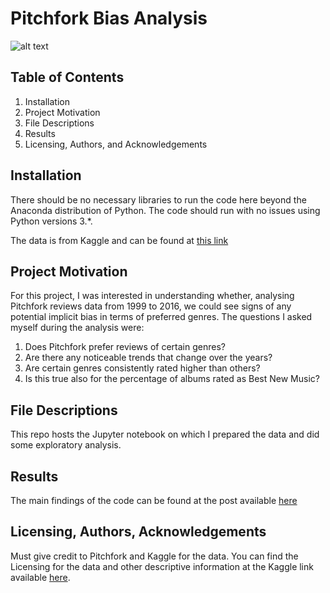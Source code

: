# Pitchfork Bias Analysis

![alt text](https://upload.wikimedia.org/wikipedia/commons/thumb/2/23/Pitchfork_Media_Logo.svg/1280px-Pitchfork_Media_Logo.svg.png)

## Table of Contents
1. Installation
2. Project Motivation
3. File Descriptions
4. Results
5. Licensing, Authors, and Acknowledgements

## Installation
There should be no necessary libraries to run the code here beyond the Anaconda distribution of Python. The code should run with no issues using Python versions 3.*.

The data is from Kaggle and can be found at [this link](https://www.kaggle.com/nolanbconaway/pitchfork-data)

## Project Motivation
For this project, I was interested in understanding whether, analysing Pitchfork reviews data from 1999 to 2016, we could see signs of any potential implicit bias in terms of preferred genres. 
The questions I asked myself during the analysis were:
1. Does Pitchfork prefer reviews of certain genres?
2. Are there any noticeable trends that change over the years?
3. Are certain genres consistently rated higher than others?
4. Is this true also for the percentage of albums rated as Best New Music?

## File Descriptions
This repo hosts the Jupyter notebook on which I prepared the data and did some exploratory analysis. 

## Results
The main findings of the code can be found at the post available [here](https://medium.com/@alessandro.vitelli78/are-pitchfork-reviews-biased-be28c74e3de6)

## Licensing, Authors, Acknowledgements
Must give credit to Pitchfork and Kaggle for the data. You can find the Licensing for the data and other descriptive information at the Kaggle link available [here](https://www.kaggle.com/nolanbconaway/pitchfork-data).

